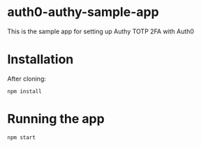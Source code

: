 # auth0-authy-sample-app
This is the sample app for setting up Authy TOTP 2FA with Auth0

# Installation

After cloning:

```
npm install
```

# Running the app

```
npm start
```


